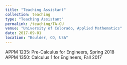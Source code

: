 ```yaml
---
title: "Teaching Assistant"
collection: teaching
type: "Teaching Assistant"
permalink: /teaching/TA-CU
venue: "University of Colorado, Applied Mathematics"
date: 2017-09-01
location: "Boulder, CO, USA"
---
```

APPM 1235: Pre-Calculus for Engineers, Spring 2018 \
APPM 1350: Calculus 1 for Engineers, Fall 2017
